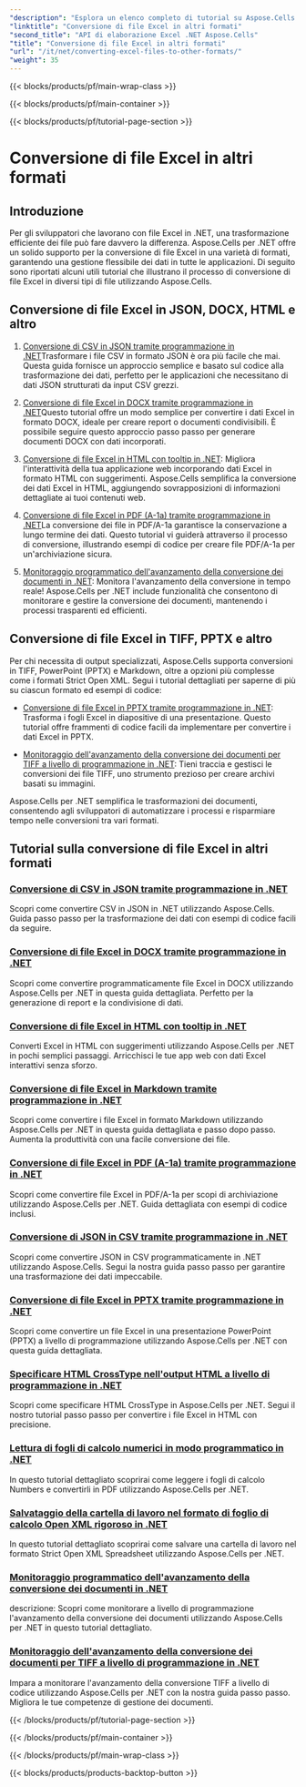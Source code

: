 ```yaml
---
"description": "Esplora un elenco completo di tutorial su Aspose.Cells per .NET per convertire i file Excel in formati come JSON, DOCX, HTML, PDF, Markdown e altri ancora."
"linktitle": "Conversione di file Excel in altri formati"
"second_title": "API di elaborazione Excel .NET Aspose.Cells"
"title": "Conversione di file Excel in altri formati"
"url": "/it/net/converting-excel-files-to-other-formats/"
"weight": 35
---
```


{{< blocks/products/pf/main-wrap-class >}}

{{< blocks/products/pf/main-container >}}

{{< blocks/products/pf/tutorial-page-section >}}

# Conversione di file Excel in altri formati

## Introduzione

Per gli sviluppatori che lavorano con file Excel in .NET, una trasformazione efficiente dei file può fare davvero la differenza. Aspose.Cells per .NET offre un solido supporto per la conversione di file Excel in una varietà di formati, garantendo una gestione flessibile dei dati in tutte le applicazioni. Di seguito sono riportati alcuni utili tutorial che illustrano il processo di conversione di file Excel in diversi tipi di file utilizzando Aspose.Cells.

## Conversione di file Excel in JSON, DOCX, HTML e altro

1. [Conversione di CSV in JSON tramite programmazione in .NET](./converting-csv-to-json/)Trasformare i file CSV in formato JSON è ora più facile che mai. Questa guida fornisce un approccio semplice e basato sul codice alla trasformazione dei dati, perfetto per le applicazioni che necessitano di dati JSON strutturati da input CSV grezzi.

2. [Conversione di file Excel in DOCX tramite programmazione in .NET](./converting-excel-file-to-docx/)Questo tutorial offre un modo semplice per convertire i dati Excel in formato DOCX, ideale per creare report o documenti condivisibili. È possibile seguire questo approccio passo passo per generare documenti DOCX con dati incorporati.

3. [Conversione di file Excel in HTML con tooltip in .NET](./converting-excel-file-to-html-with-tooltip/): Migliora l'interattività della tua applicazione web incorporando dati Excel in formato HTML con suggerimenti. Aspose.Cells semplifica la conversione dei dati Excel in HTML, aggiungendo sovrapposizioni di informazioni dettagliate ai tuoi contenuti web.

4. [Conversione di file Excel in PDF (A-1a) tramite programmazione in .NET](./converting-excel-file-to-pdf-a-1a/)La conversione dei file in PDF/A-1a garantisce la conservazione a lungo termine dei dati. Questo tutorial vi guiderà attraverso il processo di conversione, illustrando esempi di codice per creare file PDF/A-1a per un'archiviazione sicura.

5. [Monitoraggio programmatico dell'avanzamento della conversione dei documenti in .NET](./tracking-document-conversion-progress/): Monitora l'avanzamento della conversione in tempo reale! Aspose.Cells per .NET include funzionalità che consentono di monitorare e gestire la conversione dei documenti, mantenendo i processi trasparenti ed efficienti.

## Conversione di file Excel in TIFF, PPTX e altro

Per chi necessita di output specializzati, Aspose.Cells supporta conversioni in TIFF, PowerPoint (PPTX) e Markdown, oltre a opzioni più complesse come i formati Strict Open XML. Segui i tutorial dettagliati per saperne di più su ciascun formato ed esempi di codice:

- [Conversione di file Excel in PPTX tramite programmazione in .NET](./converting-excel-file-to-pptx/): Trasforma i fogli Excel in diapositive di una presentazione. Questo tutorial offre frammenti di codice facili da implementare per convertire i dati Excel in PPTX.

- [Monitoraggio dell'avanzamento della conversione dei documenti per TIFF a livello di programmazione in .NET](./tracking-document-conversion-progress-for-tiff/): Tieni traccia e gestisci le conversioni dei file TIFF, uno strumento prezioso per creare archivi basati su immagini.

Aspose.Cells per .NET semplifica le trasformazioni dei documenti, consentendo agli sviluppatori di automatizzare i processi e risparmiare tempo nelle conversioni tra vari formati.

## Tutorial sulla conversione di file Excel in altri formati
### [Conversione di CSV in JSON tramite programmazione in .NET](./converting-csv-to-json/)
Scopri come convertire CSV in JSON in .NET utilizzando Aspose.Cells. Guida passo passo per la trasformazione dei dati con esempi di codice facili da seguire.
### [Conversione di file Excel in DOCX tramite programmazione in .NET](./converting-excel-file-to-docx/)
Scopri come convertire programmaticamente file Excel in DOCX utilizzando Aspose.Cells per .NET in questa guida dettagliata. Perfetto per la generazione di report e la condivisione di dati.
### [Conversione di file Excel in HTML con tooltip in .NET](./converting-excel-file-to-html-with-tooltip/)
Converti Excel in HTML con suggerimenti utilizzando Aspose.Cells per .NET in pochi semplici passaggi. Arricchisci le tue app web con dati Excel interattivi senza sforzo.
### [Conversione di file Excel in Markdown tramite programmazione in .NET](./converting-excel-file-to-markdown/)
Scopri come convertire i file Excel in formato Markdown utilizzando Aspose.Cells per .NET in questa guida dettagliata e passo dopo passo. Aumenta la produttività con una facile conversione dei file.
### [Conversione di file Excel in PDF (A-1a) tramite programmazione in .NET](./converting-excel-file-to-pdf-a-1a/)
Scopri come convertire file Excel in PDF/A-1a per scopi di archiviazione utilizzando Aspose.Cells per .NET. Guida dettagliata con esempi di codice inclusi.
### [Conversione di JSON in CSV tramite programmazione in .NET](./converting-json-to-csv/)
Scopri come convertire JSON in CSV programmaticamente in .NET utilizzando Aspose.Cells. Segui la nostra guida passo passo per garantire una trasformazione dei dati impeccabile.
### [Conversione di file Excel in PPTX tramite programmazione in .NET](./converting-excel-file-to-pptx/)
Scopri come convertire un file Excel in una presentazione PowerPoint (PPTX) a livello di programmazione utilizzando Aspose.Cells per .NET con questa guida dettagliata.
### [Specificare HTML CrossType nell'output HTML a livello di programmazione in .NET](./specifying-html-crosstype-in-output-html/)
Scopri come specificare HTML CrossType in Aspose.Cells per .NET. Segui il nostro tutorial passo passo per convertire i file Excel in HTML con precisione.
### [Lettura di fogli di calcolo numerici in modo programmatico in .NET](./reading-numbers-spreadsheet/)
In questo tutorial dettagliato scoprirai come leggere i fogli di calcolo Numbers e convertirli in PDF utilizzando Aspose.Cells per .NET.
### [Salvataggio della cartella di lavoro nel formato di foglio di calcolo Open XML rigoroso in .NET](./saving-workbook-to-strict-open-xml-spreadsheet-format/)
In questo tutorial dettagliato scoprirai come salvare una cartella di lavoro nel formato Strict Open XML Spreadsheet utilizzando Aspose.Cells per .NET.
### [Monitoraggio programmatico dell'avanzamento della conversione dei documenti in .NET](./tracking-document-conversion-progress/)
descrizione: Scopri come monitorare a livello di programmazione l'avanzamento della conversione dei documenti utilizzando Aspose.Cells per .NET in questo tutorial dettagliato.
### [Monitoraggio dell'avanzamento della conversione dei documenti per TIFF a livello di programmazione in .NET](./tracking-document-conversion-progress-for-tiff/)
Impara a monitorare l'avanzamento della conversione TIFF a livello di codice utilizzando Aspose.Cells per .NET con la nostra guida passo passo. Migliora le tue competenze di gestione dei documenti.

{{< /blocks/products/pf/tutorial-page-section >}}

{{< /blocks/products/pf/main-container >}}

{{< /blocks/products/pf/main-wrap-class >}}

{{< blocks/products/products-backtop-button >}}